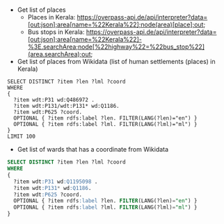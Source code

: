 #

* Get list of places
  * Places in Kerala: https://overpass-api.de/api/interpreter?data=[out:json];area[name=%22Kerala%22];node(area)[place];out;
  * Bus stops in Kerala: https://overpass-api.de/api/interpreter?data=[out:json];area[name=%22Kerala%22]-%3E.searchArea;node[%22highway%22=%22bus_stop%22](area.searchArea);out;
* Get list of places from Wikidata (list of human settlements (places) in Kerala)

```
SELECT DISTINCT ?item ?len ?lml ?coord
WHERE
{
  ?item wdt:P31 wd:Q486972 .
  ?item wdt:P131/wdt:P131* wd:Q1186.
  ?item wdt:P625 ?coord.
  OPTIONAL { ?item rdfs:label ?len. FILTER(LANG(?len)="en") }
  OPTIONAL { ?item rdfs:label ?lml. FILTER(LANG(?lml)="ml") }
}
LIMIT 100
```
* Get list of wards that has a coordinate from Wikidata

```sql
SELECT DISTINCT ?item ?len ?lml ?coord
WHERE
{
  ?item wdt:P31 wd:Q1195098 .
  ?item wdt:P131* wd:Q1186.
  ?item wdt:P625 ?coord.
  OPTIONAL { ?item rdfs:label ?len. FILTER(LANG(?len)="en") }
  OPTIONAL { ?item rdfs:label ?lml. FILTER(LANG(?lml)="ml") }
}
```